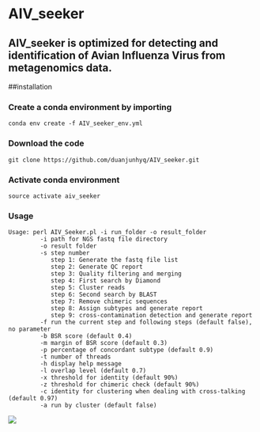 # AIV_seeker
## AIV_seeker is optimized for detecting and identification of Avian Influenza Virus from metagenomics data.

##installation

### Create a conda environment by importing 

```
conda env create -f AIV_seeker_env.yml
```

### Download the code 

```
git clone https://github.com/duanjunhyq/AIV_seeker.git
```

### Activate conda environment 

```
source activate aiv_seeker
```

### Usage

```
Usage: perl AIV_Seeker.pl -i run_folder -o result_folder    
         -i path for NGS fastq file directory
         -o result folder
         -s step number
            step 1: Generate the fastq file list
            step 2: Generate QC report
            step 3: Quality filtering and merging
            step 4: First search by Diamond
            step 5: Cluster reads
            step 6: Second search by BLAST
            step 7: Remove chimeric sequences
            step 8: Assign subtypes and generate report
            step 9: cross-contamination detection and generate report
         -f run the current step and following steps (default false), no parameter
         -b BSR score (default 0.4)
         -m margin of BSR score (default 0.3)
         -p percentage of concordant subtype (default 0.9)
         -t number of threads
         -h display help message
         -l overlap level (default 0.7)
         -x threshold for identity (default 90%)
         -z threshold for chimeric check (default 90%)
         -c identity for clustering when dealing with cross-talking (default 0.97)
         -a run by cluster (default false)

```

<img src="https://github.com/duanjunhyq/AIV_seeker/blob/master/img/subtype.jpg">
